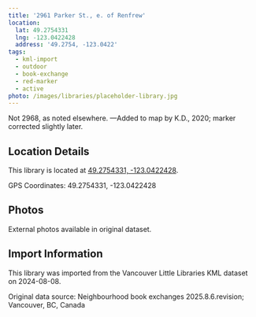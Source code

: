 ```yaml
---
title: '2961 Parker St., e. of Renfrew'
location:
  lat: 49.2754331
  lng: -123.0422428
  address: '49.2754, -123.0422'
tags:
  - kml-import
  - outdoor
  - book-exchange
  - red-marker
  - active
photo: /images/libraries/placeholder-library.jpg
---
```

Not 2968, as noted elsewhere.
—Added to map by K.D., 2020; marker corrected slightly later.

## Location Details

This library is located at [49.2754331, -123.0422428](https://www.google.com/maps?q=49.2754331,-123.0422428).

GPS Coordinates: 49.2754331, -123.0422428

## Photos

External photos available in original dataset.

## Import Information

This library was imported from the Vancouver Little Libraries KML dataset on 2024-08-08.

Original data source: Neighbourhood book exchanges 2025.8.6.revision; Vancouver, BC, Canada
